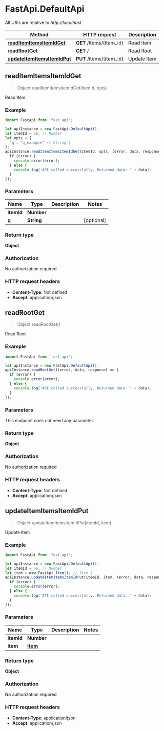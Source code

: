 # FastApi.DefaultApi

All URIs are relative to *http://localhost*

Method | HTTP request | Description
------------- | ------------- | -------------
[**readItemItemsItemIdGet**](DefaultApi.md#readItemItemsItemIdGet) | **GET** /items/{item_id} | Read Item
[**readRootGet**](DefaultApi.md#readRootGet) | **GET** / | Read Root
[**updateItemItemsItemIdPut**](DefaultApi.md#updateItemItemsItemIdPut) | **PUT** /items/{item_id} | Update Item



## readItemItemsItemIdGet

> Object readItemItemsItemIdGet(itemId, opts)

Read Item

### Example

```javascript
import FastApi from 'fast_api';

let apiInstance = new FastApi.DefaultApi();
let itemId = 56; // Number | 
let opts = {
  'q': "q_example" // String | 
};
apiInstance.readItemItemsItemIdGet(itemId, opts, (error, data, response) => {
  if (error) {
    console.error(error);
  } else {
    console.log('API called successfully. Returned data: ' + data);
  }
});
```

### Parameters


Name | Type | Description  | Notes
------------- | ------------- | ------------- | -------------
 **itemId** | **Number**|  | 
 **q** | **String**|  | [optional] 

### Return type

**Object**

### Authorization

No authorization required

### HTTP request headers

- **Content-Type**: Not defined
- **Accept**: application/json


## readRootGet

> Object readRootGet()

Read Root

### Example

```javascript
import FastApi from 'fast_api';

let apiInstance = new FastApi.DefaultApi();
apiInstance.readRootGet((error, data, response) => {
  if (error) {
    console.error(error);
  } else {
    console.log('API called successfully. Returned data: ' + data);
  }
});
```

### Parameters

This endpoint does not need any parameter.

### Return type

**Object**

### Authorization

No authorization required

### HTTP request headers

- **Content-Type**: Not defined
- **Accept**: application/json


## updateItemItemsItemIdPut

> Object updateItemItemsItemIdPut(itemId, item)

Update Item

### Example

```javascript
import FastApi from 'fast_api';

let apiInstance = new FastApi.DefaultApi();
let itemId = 56; // Number | 
let item = new FastApi.Item(); // Item | 
apiInstance.updateItemItemsItemIdPut(itemId, item, (error, data, response) => {
  if (error) {
    console.error(error);
  } else {
    console.log('API called successfully. Returned data: ' + data);
  }
});
```

### Parameters


Name | Type | Description  | Notes
------------- | ------------- | ------------- | -------------
 **itemId** | **Number**|  | 
 **item** | [**Item**](Item.md)|  | 

### Return type

**Object**

### Authorization

No authorization required

### HTTP request headers

- **Content-Type**: application/json
- **Accept**: application/json

